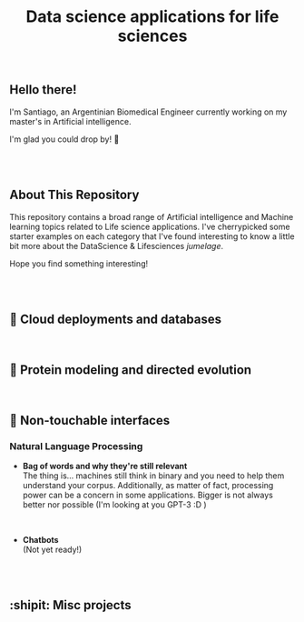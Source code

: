 <h1 align="center">
Data science applications for life sciences
</h1> 






<br>



## **Hello there!**

I'm Santiago, an Argentinian Biomedical Engineer currently working on my master's in Artificial intelligence. 

I'm glad you could drop by!  :bow:


<br><br>

## **About This Repository**
This repository contains a broad range of Artificial intelligence and Machine learning topics related to Life science applications. 
I've cherrypicked some starter examples on each category that I've found interesting to know a little bit more about the DataScience & Lifesciences *jumelage*.

Hope you find something interesting! 

<br><br>

## :milky_way: Cloud deployments and databases


<br>

## :seedling: Protein modeling and directed evolution


<br>

## :satellite: Non-touchable interfaces 

### Natural Language Processing 

* **Bag of words and why they're still relevant**<br> 
  The thing is... machines still think in binary and you need to help them understand your corpus. Additionally, as matter of fact, processing power can be a concern in some applications. Bigger is not always better nor possible (I'm looking at you GPT-3 :D )
<br>

* **Chatbots**<br>
  (Not yet ready!)
<br>


<br>

## :shipit: Misc projects

<br>

